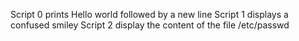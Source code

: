 Script 0 prints Hello world followed by a new line
Script 1 displays a confused smiley
Script 2 display the content of the file /etc/passwd
